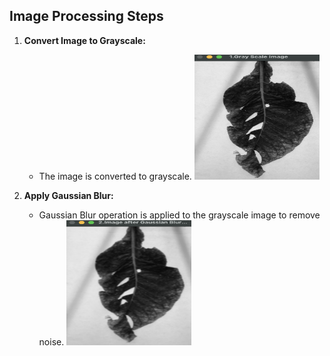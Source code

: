 ## Image Processing Steps

1. **Convert Image to Grayscale:**
   - The image is converted to grayscale.
     <img src="result/1.Gray-Scale.png" alt="Grayscale Image" width="200" height="200">

2. **Apply Gaussian Blur:**
   - Gaussian Blur operation is applied to the grayscale image to remove noise.
     <img src="result/2.Gaussian-Blur.png" alt="Gaussian Blur" width="200" height="200">
